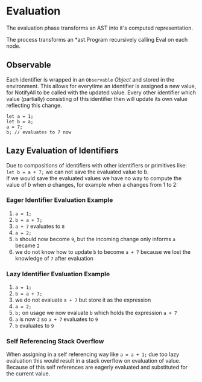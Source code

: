 # Evaluation
The evaluation phase transforms an AST into it's computed representation.

The process transforms an *ast.Program recursively calling Eval on each node.

## Observable
Each identifier is wrapped in an `Observable` *Object* and stored in the environment. This allows for
everytime an identifier is assigned a new value, for NotifyAll to be called with the updated value.
Every other identifier which value (partially) consisting of this identifier then will update its own value
reflecting this change.

```flow
let a = 1;
let b = a;
a = 7;
b; // evaluates to 7 now
```

## Lazy Evaluation of Identifiers
Due to compositions of identifiers with other identifiers or primitives like:
`let b = a + 7;`
we can not save the evaluated value to b. <br />
If we would save the evaluated values we have no way to compute the value of *b* when *a* changes, for example when
a changes from 1 to 2:

### Eager Identifier Evaluation Example
1. `a = 1;`
2. `b = a + 7;`
3. `a + 7` evaluates to `8`
4. `a = 2;`
5. `b` should now become `9`, but the incoming change only informs `a` became `2`
6. we do not know how to update `b` to become `a + 7` because we lost the knowledge of `7` after evaluation 

### Lazy Identifier Evaluation Example
1. `a = 1;`
2. `b = a + 7;`
3. we do not evaluate `a + 7` but store it as the expression
4. `a = 2;`
5. `b;` on usage we now evaluate `b` which holds the expression `a + 7`
6. `a` is now `2` so `a + 7` evaluates to `9`
7. `b` evaluates to `9`

### Self Referencing Stack Overflow
When assigning in a self referencing way like `a = a + 1;` due too lazy evaluation this would result in a stack overflow
on evaluation of value. Because of this self references are eagerly evaluated and substituted for the current value.
